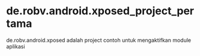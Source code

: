 # de.robv.android.xposed_project_pertama
de.robv.android.xposed adalah project contoh untuk mengaktifkan module aplikasi
